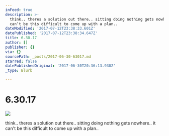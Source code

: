 ```yaml
---
inFeed: true
description: >-
  think.. theres a solution out there.. sitting doing nothing gets nowhere.. it
  can’t be this difficult to come up with a plan..
dateModified: '2017-07-12T23:38:33.601Z'
datePublished: '2017-07-12T23:38:34.647Z'
title: 6.30.17
author: []
publisher: {}
via: {}
sourcePath: _posts/2017-06-30-63017.md
starred: false
datePublishedOriginal: '2017-06-30T20:36:13.930Z'
_type: Blurb

---
```

# 6.30.17
![](https://the-grid-user-content.s3-us-west-2.amazonaws.com/2458f153-e58d-4fc9-909d-09101e64c925.jpg)

think.. theres a solution out there.. sitting doing nothing gets nowhere.. it can't be this difficult to come up with a plan..